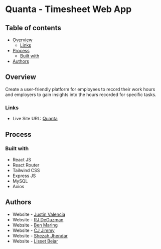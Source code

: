 # Quanta - Timesheet Web App

## Table of contents

- [Overview](#overview)
  - [Links](#links)
- [Process](#process)
  - [Built with](#built-with)
- [Authors](#authors)

## Overview

Create a user-friendly platform for employees to record their work hours and employers to gain insights into the hours recorded for specific tasks.

### Links

- Live Site URL: [Quanta](https://vite-vikings-quanta-web-app.vercel.app/)

## Process

### Built with

- React JS
- React Router
- Tailwind CSS
- Express JS
- MySQL
- Axios

## Authors

- Website - [Justin Valencia](https://github.com/JustinValencia)
- Website - [RJ DeGuzman](https://github.com/jaydgm)
- Website - [Ben Maring](https://github.com/BenjaminMaring)
- Website - [CJ Jimmy](https://github.com/CiegeX)
- Website - [Shezah Jhendar](https://github.com/sjendar)
- Website - [Lisset Bejar](https://github.com/BejarL)
